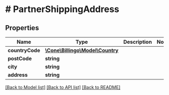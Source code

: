 # # PartnerShippingAddress

## Properties

Name | Type | Description | Notes
------------ | ------------- | ------------- | -------------
**countryCode** | [**\Cone\Billingo\Model\Country**](Country.md) |  |
**postCode** | **string** |  |
**city** | **string** |  |
**address** | **string** |  |

[[Back to Model list]](../../README.md#models) [[Back to API list]](../../README.md#endpoints) [[Back to README]](../../README.md)
